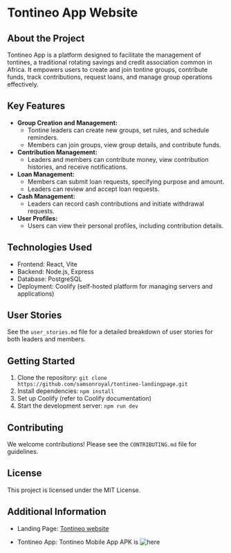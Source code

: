 # Tontineo App Website

## About the Project

Tontineo App is a platform designed to facilitate the management of tontines, a traditional rotating savings and credit association common in Africa. It empowers users to create and join tontine groups, contribute funds, track contributions, request loans, and manage group operations effectively.

## Key Features

- **Group Creation and Management:**
    - Tontine leaders can create new groups, set rules, and schedule reminders.
    - Members can join groups, view group details, and contribute funds.
- **Contribution Management:**
    - Leaders and members can contribute money, view contribution histories, and receive notifications.
- **Loan Management:**
    - Members can submit loan requests, specifying purpose and amount.
    - Leaders can review and accept loan requests.
- **Cash Management:**
    - Leaders can record cash contributions and initiate withdrawal requests.
- **User Profiles:**
    - Users can view their personal profiles, including contribution details.

## Technologies Used

- Frontend: React, Vite
- Backend: Node.js, Express
- Database: PostgreSQL
- Deployment: Coolify (self-hosted platform for managing servers and applications)

## User Stories

See the `user_stories.md` file for a detailed breakdown of user stories for both leaders and members.

## Getting Started

1. Clone the repository: `git clone https://github.com/samsonroyal/tontineo-landingpage.git`
2. Install dependencies: `npm install`
3. Set up Coolify (refer to Coolify documentation)
4. Start the development server: `npm run dev`

## Contributing

We welcome contributions! Please see the `CONTRIBUTING.md` file for guidelines.

## License

This project is licensed under the MIT License.

## Additional Information

- Landing Page: [Tontineo website](https://www.tontineo.vercel.app)

- Tontineo App: Tontineo Mobile App APK is ![here]()
